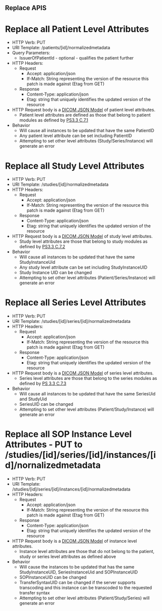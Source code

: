 Replace APIS
------------

# Replace all Patient Level Attributes 
  - HTTP Verb: PUT
  - URI Template: /patients/[id]/normalizedmetadata
  - Query Parameters:
    - IssuerOfPatientId - optional - qualifies the patient further
  - HTTP Headers:
    - Request
      - Accept: application/json
      - If-Match: String representing the version of the resource this patch is made against (Etag from GET)
    - Response
      - Content-Type: application/json
      - Etag: string that uniquely identifies the updated version of the resource 
  - HTTP Request body is a [DICOM JSON Model](https://dicom.nema.org/medical/dicom/current/output/chtml/part18/chapter_E.html) of patient level attributes.  
    - Patient level attributes are defined as those that belong to patient modules as defined by [PS3.3 C.7.1](https://dicom.nema.org/medical/dicom/current/output/chtml/part03/sect_C.7.html#sect_C.7.1)
  - Behavior
    - Will cause all instances to be updated that have the same PatientID
    - Any patient level attribute can be set including PatientID
    - Attempting to set other level attributes (Study/Series/Instance) will generate an error 

# Replace all Study Level Attributes 
  - HTTP Verb: PUT
  - URI Template: /studies/[id]/normalizedmetadata
  - HTTP Headers:
    - Request
      - Accept: application/json
      - If-Match: String representing the version of the resource this patch is made against (Etag from GET)
    - Response
      - Content-Type: application/json
      - Etag: string that uniquely identifies the updated version of the resource 
  - HTTP Request body is a [DICOM JSON Model](https://dicom.nema.org/medical/dicom/current/output/chtml/part18/chapter_E.html) of study level attributes.  
    - Study level attributes are those that belong to study modules as defined by [PS3.3 C.7.2](https://dicom.nema.org/medical/dicom/current/output/chtml/part03/sect_C.7.2.html)
  - Behavior
    - Will cause all instances to be updated that have the same StudyInstanceUid
    - Any study level attribute can be set including StudyInstanceUID
    - Study Instance UID can be changed
    - Attempting to set other level attributes (Patient/Series/Instance) will generate an error 

# Replace all Series Level Attributes 
  - HTTP Verb: PUT
  - URI Template: /studies/[id]/series/[id]/normalizedmetadata
  - HTTP Headers:
    - Request
      - Accept: application/json
      - If-Match: String representing the version of the resource this patch is made against (Etag from GET)
    - Response
      - Content-Type: application/json
      - Etag: string that uniquely identifies the updated version of the resource 
  - HTTP Request body is a [DICOM JSON Model](https://dicom.nema.org/medical/dicom/current/output/chtml/part18/chapter_E.html) of series level attributes.  
    - Series level attributes are those that belong to the series modules as defined by [PS 3.3 C.7.3](https://dicom.nema.org/medical/dicom/current/output/chtml/part03/sect_C.7.3.html)
  - Behavior
    - Will cause all instances to be updated that have the same SeriesUid and StudyUid
    - SeriesUID can be changed
    - Attempting to set other level attributes (Patient/Study/Instance) will generate an error 

# Replace all SOP Instance Level Attributes - PUT to /studies/[id]/series/[id]/instances/[id]/nornalizedmetadata
  - HTTP Verb: PUT
  - URI Template: /studies/[id]/series/[id]/instances/[id]/normalizedmetadata
  - HTTP Headers:
    - Request
      - Accept: application/json
      - If-Match: String representing the version of the resource this patch is made against (Etag from GET)
    - Response
      - Content-Type: application/json
      - Etag: string that uniquely identifies the updated version of the resource 
  - HTTP Request body is a [DICOM JSON Model](https://dicom.nema.org/medical/dicom/current/output/chtml/part18/chapter_E.html) of instance level attributes.  
    - Instance level attributes are those that do not belong to the patient, study or series level attributes as defined above
  - Behavior
    - Will cause the instances to be updated that has the same StudyInstanceUID, SeriesInstanceUid and SOPInstanceUID
    - SOPInstanceUID can be changed
    - TransferSyntaxUID can be changed if the server supports transcoding and this instance can be transcoded to the requested transfer syntax
    - Attempting to set other level attributes (Patient/Study/Series) will generate an error 